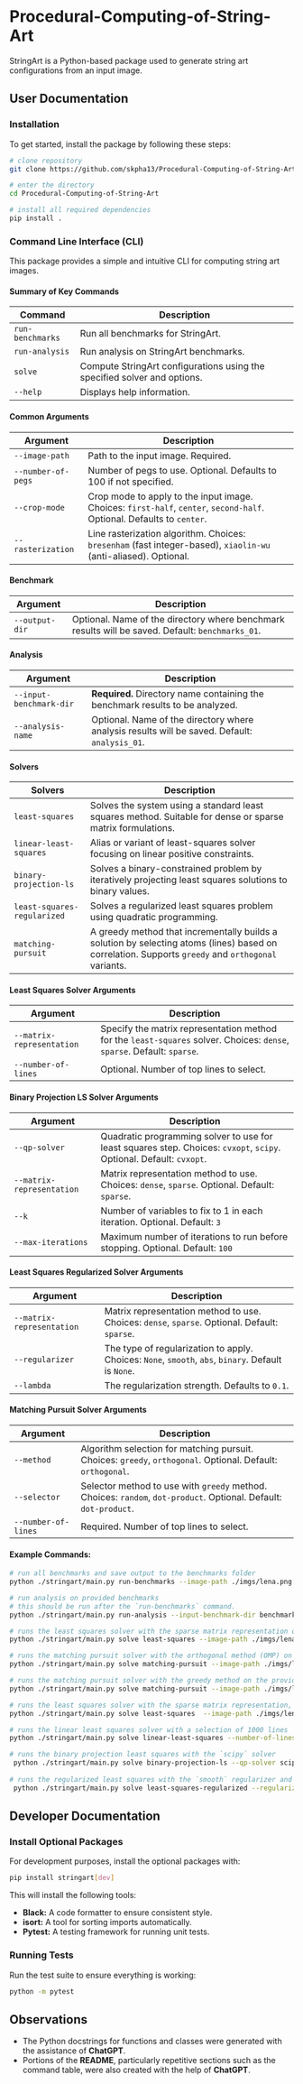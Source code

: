 # Procedural-Computing-of-String-Art

StringArt is a Python-based package used to generate string art configurations from an input image.

## User Documentation

### Installation    

To get started, install the package by following these steps:

```bash
# clone repository
git clone https://github.com/skpha13/Procedural-Computing-of-String-Art.git

# enter the directory 
cd Procedural-Computing-of-String-Art

# install all required dependencies
pip install .
```

### Command Line Interface (CLI)

This package provides a simple and intuitive CLI for computing string art images.

#### Summary of Key Commands 

| **Command**         | **Description**                                                                                                                  |
|---------------------|----------------------------------------------------------------------------------------------------------------------------------|
| `run-benchmarks`    | Run all benchmarks for StringArt.                                                                                                |
| `run-analysis`      | Run analysis on StringArt benchmarks.                                                                                            |
| `solve`             | Compute StringArt configurations using the specified solver and options.                                                         |
| `--help`            | Displays help information.                                                                                                       |

#### Common Arguments

| **Argument**       | **Description**                                                                                                        |
|--------------------|------------------------------------------------------------------------------------------------------------------------|
| `--image-path`     | Path to the input image. Required.                                                                                     |
| `--number-of-pegs` | Number of pegs to use. Optional. Defaults to 100 if not specified.                                                     |
| `--crop-mode`      | Crop mode to apply to the input image. Choices: `first-half`, `center`, `second-half`. Optional. Defaults to `center`. |
| `--rasterization`  | Line rasterization algorithm. Choices: `bresenham` (fast integer-based), `xiaolin-wu` (anti-aliased). Optional.        |

#### Benchmark

| **Argument**   | **Description**                                                                                  |
|----------------|--------------------------------------------------------------------------------------------------|
| `--output-dir` | Optional. Name of the directory where benchmark results will be saved. Default: `benchmarks_01`. |

#### Analysis

| **Argument**            | **Description**                                                                               |
|-------------------------|-----------------------------------------------------------------------------------------------|
| `--input-benchmark-dir` | **Required.** Directory name containing the benchmark results to be analyzed.                 |
| `--analysis-name`       | Optional. Name of the directory where analysis results will be saved. Default: `analysis_01`. |


#### Solvers

| **Solvers**                 | **Description**                                                                                                                                    |
|-----------------------------|----------------------------------------------------------------------------------------------------------------------------------------------------|
| `least-squares`             | Solves the system using a standard least squares method. Suitable for dense or sparse matrix formulations.                                         |
| `linear-least-squares`      | Alias or variant of least-squares solver focusing on linear positive constraints.                                                                  |
| `binary-projection-ls`      | Solves a binary-constrained problem by iteratively projecting least squares solutions to binary values.                                            |
| `least-squares-regularized` | Solves a regularized least squares problem using quadratic programming.                                                                            |
| `matching-pursuit`          | A greedy method that incrementally builds a solution by selecting atoms (lines) based on correlation. Supports `greedy` and `orthogonal` variants. |


#### Least Squares Solver Arguments

| **Argument**              | **Description**                                                                                                         |
|---------------------------|-------------------------------------------------------------------------------------------------------------------------|
| `--matrix-representation` | Specify the matrix representation method for the `least-squares` solver. Choices: `dense`, `sparse`. Default: `sparse`. |
| `--number-of-lines`       | Optional. Number of top lines to select.                                                                                |

#### Binary Projection LS Solver Arguments

| **Argument**              | **Description**                                                                                                      |
|---------------------------|----------------------------------------------------------------------------------------------------------------------|
| `--qp-solver`             | Quadratic programming solver to use for least squares step. Choices: `cvxopt`, `scipy`. Optional. Default: `cvxopt`. |
| `--matrix-representation` | Matrix representation method to use. Choices: `dense`, `sparse`. Optional. Default: `sparse`.                        |
| `--k`                     | Number of variables to fix to 1 in each iteration. Optional. Default: `3`                                            |
| `--max-iterations`        | Maximum number of iterations to run before stopping. Optional. Default: `100`                                        |

#### Least Squares Regularized Solver Arguments

| **Argument**              | **Description**                                                                                     |
|---------------------------|-----------------------------------------------------------------------------------------------------|
| `--matrix-representation` | Matrix representation method to use. Choices: `dense`, `sparse`. Optional. Default: `sparse`.       |
| `--regularizer`           | The type of regularization to apply. Choices: `None`, `smooth`, `abs`, `binary`. Default is `None`. |
| `--lambda`                | The regularization strength. Defaults to `0.1`.                                                     |

#### Matching Pursuit Solver Arguments

| **Argument**        | **Description**                                                                                                  |
|---------------------|------------------------------------------------------------------------------------------------------------------|
| `--method`          | Algorithm selection for matching pursuit. Choices: `greedy`, `orthogonal`. Optional. Default: `orthogonal`.      |
| `--selector`        | Selector method to use with `greedy` method. Choices: `random`, `dot-product`. Optional. Default: `dot-product`. |
| `--number-of-lines` | Required. Number of top lines to select.                                                                         |


#### Example Commands:

```bash
# run all benchmarks and save output to the benchmarks folder
python ./stringart/main.py run-benchmarks --image-path ./imgs/lena.png 

# run analysis on provided benchmarks
# this should be run after the `run-benchmarks` command.
python ./stringart/main.py run-analysis --input-benchmark-dir benchmarks_01 --image-path ./imgs/lena.png 

# runs the least squares solver with the sparse matrix representation on the provided image. The number of pegs used will be 100, the crop mode for the image center and the rasterization algorithm xiaolin-wu.
python ./stringart/main.py solve least-squares --image-path ./imgs/lena.png --rasterization xiaolin-wu 

# runs the matching pursuit solver with the orthogonal method (OMP) on the provided image, selecting 1000 lines.
python ./stringart/main.py solve matching-pursuit --image-path ./imgs/lena.png --number-of-lines 1000 --method orthogonal 

# runs the matching pursuit solver with the greedy method on the provided image, using the dot-product heuristic, selecting 1000 lines.
python ./stringart/main.py solve matching-pursuit --image-path ./imgs/lena.png --number-of-lines 1000 --method greedy

# runs the least squares solver with the sparse matrix representation, a crop mode using the first half of the image and a number of pegs of 50
python ./stringart/main.py solve least-squares  --image-path ./imgs/lena.png --crop-mode first-half --number-of-pegs 50 

# runs the linear least squares solver with a selection of 1000 lines
python ./stringart/main.py solve linear-least-squares --number-of-lines 1000 --image-path ./imgs/lena.png --rasterization xiaolin-wu

# runs the binary projection least squares with the `scipy` solver
 python ./stringart/main.py solve binary-projection-ls --qp-solver scipy --k 500 --max-iterations 1 --image-path ./imgs/lena.png
 
# runs the regularized least squares with the `smooth` regularizer and a strength of 10.
 python ./stringart/main.py solve least-squares-regularized --regularizer "smooth" --lambda 10 --image-path ./imgs/lena.png --rasterization xiaolin-wu
```

## Developer Documentation

### Install Optional Packages

For development purposes, install the optional packages with:

```bash
pip install stringart[dev]
```

This will install the following tools:

- **Black:**  A code formatter to ensure consistent style.
- **isort:**  A tool for sorting imports automatically.
- **Pytest:** A testing framework for running unit tests.

### Running Tests

Run the test suite to ensure everything is working:

```bash
python -m pytest
```

## Observations

- The Python docstrings for functions and classes were generated with the assistance of **ChatGPT**. 
- Portions of the **README**, particularly repetitive sections such as the command table, were also created with the help of **ChatGPT**.